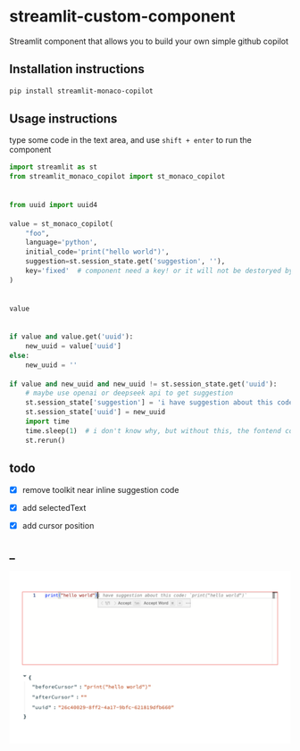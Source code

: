 # streamlit-custom-component

Streamlit component that allows you to build your own simple github copilot



## Installation instructions

```sh
pip install streamlit-monaco-copilot
```

## Usage instructions

type some code in the text area, and use `shift + enter` to run the component

```python
import streamlit as st
from streamlit_monaco_copilot import st_monaco_copilot


from uuid import uuid4

value = st_monaco_copilot(
    "foo", 
    language='python',
    initial_code='print("hello world")',
    suggestion=st.session_state.get('suggestion', ''), 
    key='fixed'  # component need a key! or it will not be destoryed by streamlit rerun when suggestion changed!
)


value


if value and value.get('uuid'):
    new_uuid = value['uuid']
else:
    new_uuid = ''

if value and new_uuid and new_uuid != st.session_state.get('uuid'):
    # maybe use openai or deepseek api to get suggestion
    st.session_state['suggestion'] = 'i have suggestion about this code: `' + value.get('beforeCursor', '') + '`'
    st.session_state['uuid'] = new_uuid
    import time 
    time.sleep(1)  # i don't know why, but without this, the fontend component will not work
    st.rerun()
```


## todo

- [x] remove toolkit near inline suggestion code 
- [x] add selectedText
- [x] add cursor position


## _

![](inline_suggestion.png)




